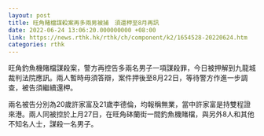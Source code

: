 ```yaml
---
layout: post
title: 旺角賭檔謀殺案再多兩男被捕　須還柙至8月再訊
date: 2022-06-24 13:06:20.000000000 +08:00
link: https://news.rthk.hk/rthk/ch/component/k2/1654528-20220624.htm
categories: rthk
---
```


旺角釣魚機賭檔謀殺案，警方再控告多兩名男子一項謀殺罪，今日被押解到九龍城裁判法院應訊。兩人暫時毋須答辯，案件押後至8月22日，等待警方作進一步調查，被告須繼續還柙。

兩名被告分別為20歲許家富及21歲李德倫，均報稱無業，當中許家富是持雙程證來港。兩人同被控於上月27日，在旺角砵蘭街一間釣魚機賭檔，與另外8人和其他不知名人士，謀殺一名男子。
